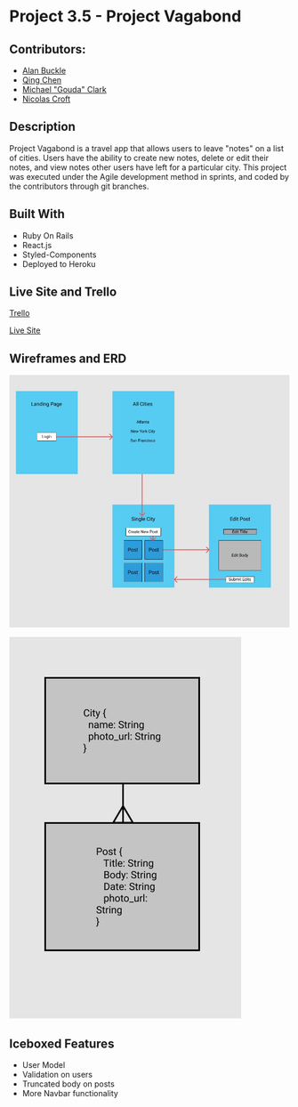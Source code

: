 # Project 3.5 - Project Vagabond 

## Contributors:
* [Alan Buckle](https://github.com/apbuckle)
* [Qing Chen](https://github.com/qchen3301)
* [Michael "Gouda" Clark](https://github.com/atlgouda)
* [Nicolas Croft](https://github.com/N-Crofts)

## Description
Project Vagabond is a travel app that allows users to leave "notes" on a list of cities. Users have the ability to create new notes, delete or edit their notes, and view notes other users have left for a particular city. This project was executed under the Agile development method in sprints, and coded by the contributors through git branches.

## Built With
* Ruby On Rails
* React.js
* Styled-Components
* Deployed to Heroku

## Live Site and Trello
[Trello](https://trello.com/b/YM7dUdtV/project35)

[Live Site](http://travel-train.herokuapp.com/)

## Wireframes and ERD

![Wireframes](https://raw.githubusercontent.com/N-Crofts/project_vagabond_3.5/master/wireframes.jpg)

![ERD](https://raw.githubusercontent.com/N-Crofts/project_vagabond_3.5/master/erd.JPG)

## Iceboxed Features
* User Model
* Validation on users
* Truncated body on posts
* More Navbar functionality
